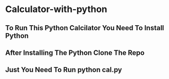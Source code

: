 # Calculator-with-python

## To Run This Python Calcilator You Need To Install Python

## After Installing The Python Clone The Repo

## Just You Need To Run python cal.py
